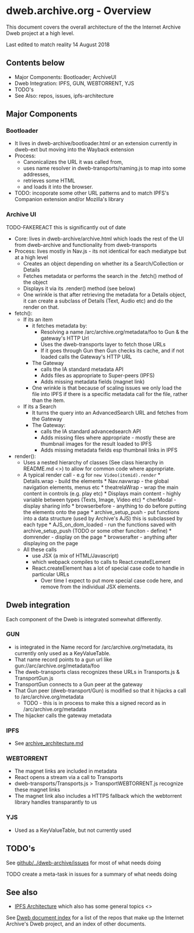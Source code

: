 # dweb.archive.org - Overview

This document covers the overall architecture of the the Internet Archive Dweb project at a high level.

Last edited to match reality 14 August 2018

## Contents below

* Major Components: Bootloader; ArchiveUI
* Dweb Integration: IPFS, GUN, WEBTORRENT, YJS
* TODO's 
* See Also: repos, issues, ipfs-architecture


## Major Components
### Bootloader

* It lives in dweb-archive/bootloader.html or an extension currently in dweb-ext but moving into the Wayback extension
* Process:
    * Canonicalizes the URL it was called from, 
    * uses name resolver in dweb-transports/naming.js to map into some addresses, 
    * retrieves some HTML
    * and loads it into the browser.
* TODO: incoporate some other URL patterns and to match IPFS's Companion extension and/or Mozilla's library
    
### Archive UI
TODO-FAKEREACT this is significantly out of date
* Core: lives in dweb-archive/archive.html which loads the rest of the UI from dweb-archive and functionality from dweb-transports
* Process: lives mostly in Nav.js - its not identical for each mediatype but at a high level
    * Creates an object depending on whether its a Search/Collection or Details
    * Fetches metadata or performs the search in the .fetch() method of the object 
    * Displays it via its .render() method (see below)
    * One wrinkle is that after retrieving the metadata for a Details object, it can create a subclass of Details (Text, Audio etc) and do the render on that.
* fetch(): 
    * If its an item 
        * it fetches metadata by: 
            * Resolving a name /arc/archive.org/metadata/foo to Gun & the gateway's HTTP Url 
            * Uses the dweb-transports layer to fetch those URLs
            * If it goes through Gun then Gun checks its cache, and if not loaded calls the Gateway's HTTP URL
        * The Gateway
            * calls the IA standard metadata API
            * Adds files as appropriate to Super-peers (IPFS)
            * Adds missing metadata fields (magnet link)
        * One wrinkle is that because of scaling issues we only load the file into IPFS if there is a specific metadata call for the file, rather than the item.
    * If its a Search
        * It turns the query into an AdvancedSearch URL and fetches from the Gateway
        * The Gateway:
            * calls the IA standard advancedsearch API
            * Adds missing files where appropriate - mostly these are thumbnail images for the result loaded to IPFS
            * Adds missing metadata fields esp thumbnail links in IPFS
* render():
    * Uses a nested hierarchy of classes (See class hierarchy in README.md <<TODO move class hierarchy>>) to allow for common code where appropriate.
    * A typical render call - e.g for `new Video(itemid).render`
                * Details.wrap - build the elements
                    * Nav.navwrap - the global navigation elements, menus etc
                    * theatreIaWrap - wrap the main content in controls (e.g. play etc)
                        * Displays main content - highly variable between types (Texts, Image, Video etc)
                        * cherModal - display sharing info
                * browserbefore - anything to do before putting the elements onto the page
                    * archive_setup_push - put functions into a data structure (used by Archive's AJS) this is subclassed by each type
                    * AJS_on_dom_loaded - run the functions saved with archive_setup_push (TODO or some other funciton - define)
                * domrender - display on the page
                * browserafter - anything after displaying on the page
    * All these calls 
        * use JSX (a mix of HTML/Javascript) 
        * which webpack compiles to calls to React.createELement
        * React.createElement has a lot of special case code to handle in particular URLs
            * Over time I expect to put more special case code here, and remove from the individual JSX elements.

## Dweb integration

Each component of the Dweb is integrated somewhat differently. 

### GUN 

* is integrated in the Name record for /arc/archive.org/metadata, its currently only used as a KeyValueTable.
* That name record points to a gun url like gun://arc/archive.org/metadata/foo
* The dweb-transports class recognizes these URLs in Transports.js & TransportGun.js
* TransportGun connects to a Gun peer at the gateway
* That Gun peer (dweb-transport/Gun) is modified so that it hijacks a call to /arc/archive.org/metadata
    * TODO - this is in process to make this a signed record as in <pubkey>/arc/archive.org/metadata
* The hijacker calls the gateway metadata
    
### IPFS
* See [archive_architecture.md](./archive_architecture_ipfs.md)

### WEBTORRENT
* The magnet links are included in metadata
* React opens a stream via a call to Transports
* dweb-transports/Transports.js > TransportWEBTORRENT.js recognize these magnet links
* The magnet link also includes a HTTPS fallback which the webtorrent library handles transparantly to us
    
### YJS
* Used as a KeyValueTable, but not currently used
            
## TODO's
    
See [github/../dweb-archive/issues](https://github.com/internetarchive/dweb-transports/issues) for most of what needs doing

TODO create a meta-task in issues for a summary of what needs doing

## See also

* [IPFS Architecture](./archive_architecture_ipfs.md) which also has some general topics <<TODO move the general topics here>>

See [Dweb document index](https://github.com/internetarchive/dweb-transports/blob/master/DOCUMENTINDEX.md) for a list of the repos that make up the Internet Archive's Dweb project, and an index of other documents. 
